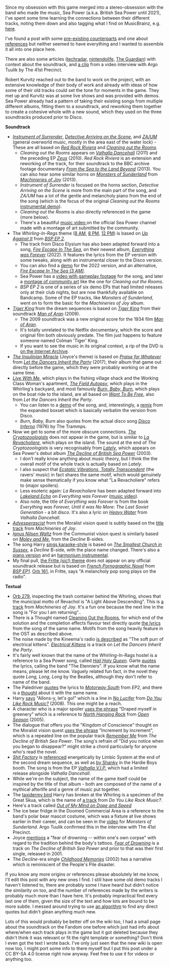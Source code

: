 Since my obsession with this game merged into a stereo-obsession with the band who made the music, Sea Power (a.k.a. British Sea Power until 2021), I've spent some time learning the connections between their different tracks, noting them down and also tagging what I find on MusicBrainz, e.g. [here](https://musicbrainz.org/release/61d0dba6-1cfb-440b-a0bd-c3429c941db1).

I've found a post with some [pre-existing counterparts](https://www.reddit.com/r/DiscoElysium/comments/hqc6wb/disco_elysium_ost_tracks_and_their_preexisting/) and one about [references](https://www.reddit.com/r/DiscoElysium/comments/ofgjul/british_sea_power_references/) but neither seemed to have everything and I wanted to assemble it all into one place here.

There are also some articles ([techradar](https://www.techradar.com/news/disco-elysium-how-cult-heroes-british-sea-power-wrote-its-bafta-nominated-score), [nintendolife](https://www.nintendolife.com/features/meet-sea-power-the-talent-behind-disco-elysiums-exquisite-music), [The Guardian](https://www.theguardian.com/games/2025/mar/14/the-odd-drunken-detective-has-been-sighted-at-gigs-how-sea-power-won-legions-of-gamer-fans)) with context about the soundtrack, and [a clip](https://www.youtube.com/watch?v=GRnptZ8dXvA) from a video interview with Argo Tuulik by The 41st Precinct.

Robert Kurvitz reached out to the band to work on the project, with an extensive knowledge of their body of work and already with ideas of how some of their old tracks could set the tone for moments in the game. They met up and Kurvitz was at some live shows and was provided with demos. Sea Power already had a pattern of taking their existing songs from multiple different albums, fitting them to a soundtrack, and reworking them together to create a cohesive whole with a new sound, which they used on the three soundtracks produced prior to Disco.

**Soundtrack**

* [*Instrument of Surrender*](https://youtube.com/watch?v=qMUoWTEIGx4), [*Detective Arriving on the Scene*](https://www.youtube.com/watch?v=rxevPfOxCaU), and [*ZA/UM*](https://www.youtube.com/watch?v=-dhSWZTpwyE) (general overworld music, mostly in the area east of the water lock) - These are all based on [*Red Rock Riviera*](https://youtube.com/watch?v=NSkb5OtTmgg) and [*Cleaning out the Rooms*](https://www.youtube.com/watch?v=Yqf-92FNGv4).
   * *Cleaning out the Rooms* appears on [*Valhalla Dancehall*](https://en.wikipedia.org/wiki/Valhalla_Dancehall) (2011) and the preceding EP [*Zeus*](https://en.wikipedia.org/wiki/Zeus_(EP)) (2010). *Red Rock Riviera* is an extension and reworking of the track, for their soundtrack to the BBC archive footage documentary [*From the Sea to the Land Beyond*](https://en.wikipedia.org/wiki/From_the_Sea_to_the_Land_Beyond) (2013). You can also hear some similar horns on [*Monsters of Sunderland*](https://youtube.com/watch?v=1yE0goo9Eig) from [*Machinieries of Joy*](https://en.wikipedia.org/wiki/Machineries_of_Joy) (2013).
   * *Instrument of Surrender* is focused on the horns section, *Detective Arriving on the Scene* is more from the main part of the song, and *ZA/UM* has a lot of the gentle and melancholy piano from the end of the song (which is the focus of the original *Cleaning out the Rooms* [instrumental demo](https://seapower.bandcamp.com/track/cleaning-out-the-rooms-original-instrumental-piano-demo)).
   * *Cleaning out the Rooms* is also directly referenced in the  game (more below).
   * There's a beautiful [music video ](https://www.youtube.com/watch?v=U1Q-IgHnuWs)on the official Sea Power channel made with a montage of  art submitted by the community.
* The *Whirling-In-Rags* theme ([8 AM](https://www.youtube.com/watch?v=LeILSPhyExw), [8 PM](https://www.youtube.com/watch?v=_sTwNN8uAGc), [12 PM](https://www.youtube.com/watch?v=2pWUHZgEe5M)) is based on [*Up Against It*](https://seapower.bandcamp.com/track/up-against-it) from [*BSP EP 2*](https://seapower.bandcamp.com/album/gcr007-bsp-ep2)*.*
   * The track from Disco Elysium has also been adapted forward into a song, [*Fire Escape In The Sea*](https://www.youtube.com/watch?v=CdSYXpC2sd8), on their newest album, [*Everything was Forever*](https://en.wikipedia.org/wiki/Everything_Was_Forever) (2022). It features the lyrics from the EP version with some tweaks, along with an instrumental closer to the Disco version.
   * You can also find a [demo](https://seapower.bandcamp.com/track/fire-escape-in-the-sea-demo) for the 2022 version, and an alternative, [*Fire Escape In The Sea (3 AM)*](https://seapower.bandcamp.com/track/fire-escape-in-the-sea-3am).
   * Sea Power has a [video with gameplay footage](https://www.youtube.com/watch?v=gUDpm4zD-ag) for the song, and later a [montage of community art](https://www.youtube.com/watch?v=kNwd56ZhoPI) like the one for *Cleaning out the Rooms*.
   * *BSP EP 2* is one of a series of six demo EPs that had limited releases only at their club nights, but are now thankfully available on Bandcamp. Some of the EP tracks, like *Monsters of Sunderland,* went on to form the basic for the *Machineries of Joy* album.
* [*Tiger King*](https://www.youtube.com/watch?v=870j0RZhRD4) from the dream sequences is based on [*Tiger King*](https://www.youtube.com/watch?v=xUH7nuWuPdE) from their soundtrack [*Man of Aran*](https://en.wikipedia.org/wiki/Man_of_Aran_(album)) (2009).
   * The 2009 soundtrack was a new original score for the 1934 film [*Man of Aran*](https://en.wikipedia.org/wiki/Man_of_Aran).
   * It's totally unrelated to the Netflix documentary, which the score and original film both obviously predate. The film just happens to feature someone named Colman 'Tiger' King.
   * If you want to see the music in its original context, a rip of the DVD is [on the Internet Archive](https://archive.org/details/man-of-aran).
* [*The Insulinian Miracle*](https://www.youtube.com/watch?v=2WtcWc2PNG0) (Joyce's theme) is based on [*Praise for Whatever*](https://www.youtube.com/watch?v=xbTCVcPU_zg) from [*Let the Dancers Inherit the Party*](https://en.wikipedia.org/wiki/Let_the_Dancers_Inherit_the_Party) (2017), their album that game out directly before the game, which they were probably working on at the same time.
* [*Live With Me*](https://www.youtube.com/watch?v=x5styNnAZ4w), which plays in the fishing village shack and the Working Class Woman's apartment, [*The Field Autopsy*](https://www.youtube.com/watch?v=kocs8BXOtQg), which plays in the Whirling's backyard, and most famously [*Burn, Baby, Burn*](https://www.youtube.com/watch?v=HuONWv9O588), which plays on the boat ride to the island, are all based on [*Want To Be Free*](https://www.youtube.com/watch?v=3GcsQGVGtPU), also from *Let the Dancers Inherit the Party*.
   * You can listen to a [demo](https://seapower.bandcamp.com/track/want-to-be-free-demo) of the song, and, interestingly, a [remix](https://seapower.bandcamp.com/track/want-to-be-free-remix) from the expanded boxset which is basically verbatim the version from Disco.
   * *Burn, Baby, Burn* also quotes from the actual disco song [*Disco Inferno*](https://youtube.com/watch?v=A_sY2rjxq6M) (1976) by The Trammps.
* Now we get to some of the more obscure connections. [*The Cryptozoologists*](https://www.youtube.com/watch?v=pB0807je9mg) does not appear in the game, but is similar to [*La Revacholiere*](https://youtube.com/watch?v=54moBCJSfXg), which plays on the island. The sound at the end of *The Cryptozoologists* is very recognisably from [*Lately*](https://youtube.com/watch?v=7RgYJEVGaOE), which appears on Sea Power's debut album [*The Decline of British Sea Power*](https://en.wikipedia.org/wiki/The_Decline_of_British_Sea_Power) (2003).
   * I don't really know anything about music theory, but I think the the overall motif of the whole track is actually based on *Lately*.
   * I also suspect that [*Ecstatic Vibrations, Totally Transcendent*](https://www.youtube.com/watch?v=knOXppaqBYY) (the ravers' music) in fact shares the same motif, which would genuinely make sense thematically if you know what "La Revacholiere" refers to (major spoilers).
   * Less esoteric again: *La Revacholiere* has been adapted forward into [*Lakeland Echo*](https://www.youtube.com/watch?v=AwwNpbRm-C8) on *Everything was Forever* ([music video](https://www.youtube.com/watch?v=zvjV7d-f6qs))*.*
   * Also note, the title of *Everything was Forever* is from the book *Everything was Forever, Until it was No More: The Last Soviet Generation* \- a bit disco. It's also a lyric on [*Heavy Water*](https://www.youtube.com/watch?v=ndCGLGCYvtA) from *Valhalla Dancehall*.
* [*Advesperascist*](https://www.youtube.com/watch?v=0oBFLAQpnSQ) from the Moralist vision quest is subtly based on the [title track](https://youtube.com/watch?v=DHUes0dGjUI) from *Machineries of Joy*.
* [*Ignus Nilsen Waltz*](https://www.youtube.com/watch?v=d2hUbafQCII) from the Communist vision quest is similarly based on [*Moley and Me*](https://www.youtube.com/watch?v=3E4HDE3zZGs), from the *Decline* B-sides.
* The song Harry [sings karaoke-style](https://youtube.com/watch?v=KRZs8RLzNGk) is based on [*The Smallest Church in Sussex*](https://www.youtube.com/watch?v=ngBjEZ-uUDU), a *Decline* B-side, with the place name changed. There's also a [piano version](https://youtube.com/watch?v=7iC9RE-dvag) and an [harmonium instrumental](https://youtube.com/watch?v=UYA72ta-1FY).
* My final pull, [the Fritte (sic!) theme](https://youtube.com/watch?v=DIgl4U8fAKE) does not appear on any official soundtrack release but is based on [*French Pornographic Novel*](https://seapower.bandcamp.com/track/french-pornographic-novel) from [*BSP EP1*](https://seapower.bandcamp.com/album/gcr006-bsp-ep1). [Orb 161](https://fayde.co.uk/orbmode), in Fritte, says "A melancholy pop song plays on the radio".

**Textual**

* [Orb 279](https://fayde.co.uk/orbmode), inspecting the trash container behind the Whirling, shows that the municipal motto of Revachol is "A Light Above Descending". This is [a track](https://youtube.com/watch?v=w1cWjeW_6qY) from *Machineries of Joy*. It's a fun one because the next line in the song is "For you I am returning"..
* There is a Thought named [Cleaning Out the Rooms](https://discoelysium.wiki.gg/wiki/Cleaning_Out_the_Rooms), for which end of the solution and the completion effects flavour text directly quote [the lyrics](https://genius.com/Sea-power-cleaning-out-the-rooms-lyrics) from the song of the same name. Motifs from the song heavily feature in the OST as described above.
* The noise made by the Kineema's radio [is described](https://fayde.co.uk/dialojue/7760072) as "The soft purr of electrical kittens". [*Electrical Kittens*](https://www.youtube.com/watch?v=fRRsutYMki4) is a track on *Let the Dancers Inherit the Party*.
* It's fairly well known that the name of the Whirling-In-Rags hostel is a reference to a Sea Power song, called [*Hail Holy Queen*](https://www.youtube.com/watch?v=Z44AfnvS6_g). Garte [quotes](https://fayde.co.uk/dialojue/281189) the lyrics, calling the band "The Etenniers". If you know what the name means, please let me know. Vaguely related fun fact, in the novel they quote *Long, Long, Long* by the Beatles, although they don't refer to name of the band.
* The Paledriver [quotes](https://fayde.co.uk/dialojue/2070271) the lyrics to [*Motorway South*](https://seapower.bandcamp.com/track/motorway-south) from *EP2*, and there is a [thought](https://discoelysium.wiki.gg/wiki/Motorway_South) about it with the same name.
* Harry [says](https://fayde.co.uk/dialojue/80059) "Allons-y, let's go!" which is a line in [*No Lucifer*](https://www.youtube.com/watch?v=IGLWwHcCnxw) from [*Do You Like Rock Music?*](https://en.wikipedia.org/wiki/Do_You_Like_Rock_Music%3F) (2008). This one might be a reach.
* A character who is a major spoiler [uses the phrase](https://fayde.co.uk/dialojue/7620885) "Draped myself in greenery" which is a reference to [*North Hanging Rock*](https://www.youtube.com/watch?v=0552fdLLUyw) from [*Open Season*](https://en.wikipedia.org/wiki/Open_Season_(Sea_Power_album)) (2005).
* The dialogue that offers you the "Kingdom of Conscience" thought on the Moralist vision quest [uses the phrase](https://fayde.co.uk/dialojue/5270033) "Increment by increment", which is a repeated line on the popular track [*Remember Me*](https://www.youtube.com/watch?v=ua4BiBV6i6o) from *The Decline of British Sea Power*. The song's refrain of "Did you notice when you began to disappear?" might strike a chord particularly for anyone who's read the novel.
* [*Shit Factory*](https://seapower.bandcamp.com/track/shit-factory) is [referenced](https://fayde.co.uk/dialojue/10540047) energetically by Limbic System at the end of the second dream sequence, as well as [by Shanky](https://fayde.co.uk/dialojue/6400329) in the Hardie Boys booth. The song is from the EP [*Valhalla V.I.P.*](https://seapower.bandcamp.com/album/valhalla-v-i-p) which had a limited release alongside *Valhalla Dancehall*.
* While we're on the subject, the name of the game itself could be inspired by the title of that album - both are composed of the name of a mythical afterlife and a genre of music put together.
* The [taxidermy bird](https://fayde.co.uk/dialojue/130501) Harry has broken at the Whirling is a specimen of the Great Skua, which is the name of [a track](https://www.youtube.com/watch?v=JaBcEav4nJA) from *Do You Like Rock Music?*.
* Here's a track called [*Out of My Mind on Dope and Speed*](https://www.youtube.com/watch?v=8QnMTByjQfM)
* The ice bear fridge in the Doomed Commercial Area is a reference to the band's polar bear mascot costume, which was a fixture at live shows earlier in their career, and can be seen in the [video](https://youtube.com/watch?v=1yE0goo9Eig) for *Monsters of Sunderland*. Argo Tuulik confirmed this in the interview with The 41st Precinct.
* Joyce [mentions](https://fayde.co.uk/dialojue/6320056) a "fear of drowning -- within one's own corpse" with regard to the tradition behind the body's tattoos. [*Fear of Drowning*](https://www.youtube.com/watch?v=JeeFgxuBtnI) is a track on *The Decline of British Sea Power* and prior to that was their first single, released in 2001.
* The *Decline*-era single [*Childhood Memories*](https://youtu.be/i3FdK9nFYCM) (2002) has a narrative which is reminiscent of the People's Pile disaster.

If you know any more origins or references please absolutely let me know, I'll edit this post with any new ones I find. I still have some old demo tracks I haven't listened to, there are probably some I have heard but didn't notice the similarity on too, and the number of references made by the writers is probably much more than I have here. It's probably impractical find every last one of them, given the size of the text and how lots are bound to be more subtle. I messed around trying to use [an algorithm](https://github.com/irismessage/disco-dialogue-match/) to find any direct quotes but didn't glean anything much new.

Lots of this would probably be better off on the wiki too, I had a small page about the soundtrack on the Fandom one before which just had info about where/when each track plays in the game but it got deleted because they didn't think it was relevant or fit the right template or something? Don't think I even got the text I wrote back. I've only just seen that the new wiki is open now too, I might port some info to there myself but I put this post under a CC BY-SA 4.0 license right now anyway. Feel free to use it for videos or anything too.
